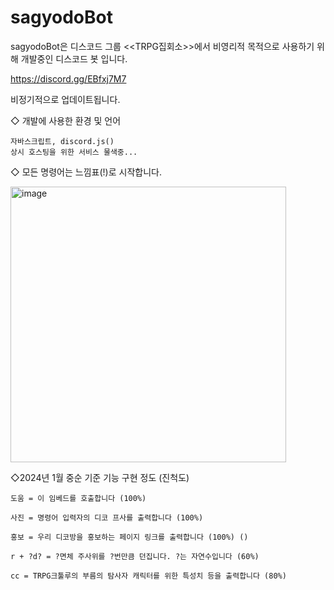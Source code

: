 ﻿# sagyodoBot

sagyodoBot은 디스코드 그룹 <<TRPG집회소>>에서 비영리적 목적으로 사용하기 위해 개발중인 디스코드 봇 입니다.

https://discord.gg/EBfxj7M7

비정기적으로 업데이트됩니다. 

◇ 개발에 사용한 환경 및 언어

```
자바스크립트, discord.js()
상시 호스팅을 위한 서비스 물색중... 

```


◇ 모든 명령어는 느낌표(!)로 시작합니다. 

<img width="441" alt="image" src="https://github.com/hwangjisu9112/sagyodoBot/assets/101966205/b57f86be-b4e1-47c8-bc3b-7168b469ebd9">

◇2024년 1월 중순 기준 기능 구현 정도 (진척도)


```
도움 = 이 임베드를 호출합니다 (100%)

사진 = 명령어 입력자의 디코 프사를 출력합니다 (100%) 

홍보 = 우리 디코방을 홍보하는 페이지 링크를 출력합니다 (100%) ()

r + ?d? = ?면체 주사위를 ?번만큼 던집니다. ?는 자연수입니다 (60%)

cc = TRPG크툴루의 부름의 탐사자 캐릭터를 위한 특성치 등을 출력합니다 (80%)
```
